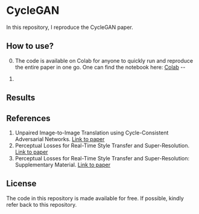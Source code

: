# CycleGAN
In this repository, I reproduce the CycleGAN paper.

## How to use?

0. The code is available on Colab for anyone to quickly run and reproduce the entire paper in one go.
One can find the notebook here: [Colab](https://colab.research.google.com)
--

1. 

## Results

## References
1. Unpaired Image-to-Image Translation using Cycle-Consistent Adversarial Networks. [Link to paper](https://arxiv.org/pdf/1703.10593.pdf)
2. Perceptual Losses for Real-Time Style Transfer and Super-Resolution. [Link to paper](https://arxiv.org/pdf/1603.08155.pdf)
3. Perceptual Losses for Real-Time Style Transfer and Super-Resolution: Supplementary Material.
 [Link to paper](https://cs.stanford.edu/people/jcjohns/papers/fast-style/fast-style-supp.pdf)

 
 ## License
 
 The code in this repository is made available for free. If possible, kindly refer back to this repository.
